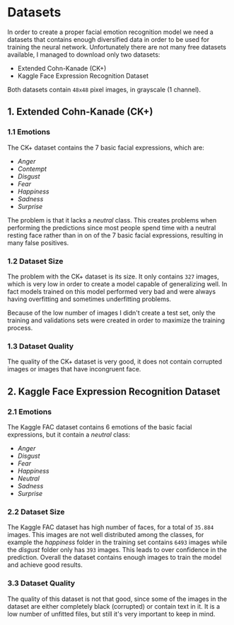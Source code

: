 # Datasets

In order to create a proper facial emotion recognition model we need a datasets that contains enough diversified data in order to be used for training the neural network.
Unfortunately there are not many free datasets available, I managed to download only two datasets:

* Extended Cohn-Kanade (CK+)
* Kaggle Face Expression Recognition Dataset

Both datasets contain `48x48` pixel images, in grayscale (1 channel).

## 1. Extended Cohn-Kanade (CK+)

### 1.1 Emotions

The CK+ dataset contains the 7 basic facial expressions, which are:

- *Anger*
- *Contempt*
- *Disgust*
- *Fear*
- *Happiness*
- *Sadness*
- *Surprise*

The problem is that it lacks a *neutral* class. This creates problems when performing the predictions since most people spend time with a neutral resting face rather than in on of the 7 basic facial expressions, resulting in many false positives.

### 1.2 Dataset Size

The problem with the CK+ dataset is its size. It only contains `327` images, which is very low in order to create a model capable of generalizing well. In fact models trained on this model performed very bad and were always having overfitting and sometimes underfitting problems.

Because of the low number of images I didn't create a test set, only the training and validations sets were created in order to maximize the training process.

### 1.3 Dataset Quality

The quality of the CK+ dataset is very good, it does not contain corrupted images or images that have incongruent face.

## 2. Kaggle Face Expression Recognition Dataset

### 2.1 Emotions

The Kaggle FAC dataset contains 6 emotions of the basic facial expressions, but it contain a *neutral* class:

- *Anger*
- *Disgust*
- *Fear*
- *Happiness*
- *Neutral*
- *Sadness*
- *Surprise*

### 2.2 Dataset Size

The Kaggle FAC dataset has high number of faces, for a total of `35.884` images. This images are not well distributed among the classes, for example the *happiness* folder in the training set contains `6493` images while the *disgust* folder only has `393` images. This leads to over confidence in the prediction. Overall the dataset contains enough images to train the model and achieve good results.

### 3.3 Dataset Quality

The quality of this dataset is not that good, since some of the images in the dataset are either completely black (corrupted) or contain text in it. It is a low number of unfitted files, but still it's very important to keep in mind.
